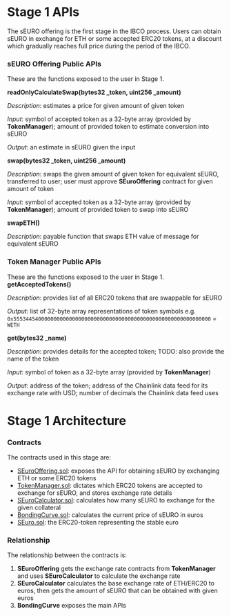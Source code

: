 # Stage 1 APIs

The sEURO offering is the first stage in the IBCO process. Users can obtain sEURO in exchange for ETH or some accepted ERC20 tokens, at a discount which gradually reaches full price during the period of the IBCO.

### sEURO Offering Public APIs

These are the functions exposed to the user in Stage 1.

**readOnlyCalculateSwap(bytes32 _token, uint256 _amount)**

*Description*: estimates a price for given amount of given token

*Input*: symbol of accepted token as a 32-byte array (provided by **TokenManager**); amount of provided token to estimate conversion into sEURO

*Output*: an estimate in sEURO given the input

**swap(bytes32 _token, uint256 _amount)**

*Description*: swaps the given amount of given token for equivalent sEURO, transferred to user; user must approve **SEuroOffering** contract for given amount of token

*Input*: symbol of accepted token as a 32-byte array (provided by **TokenManager**); amount of provided token to swap into sEURO

**swapETH()**

*Description*: payable function that swaps ETH value of message for equivalent sEURO

### Token Manager Public APIs

These are the functions exposed to the user in Stage 1.
**getAcceptedTokens()**

*Description*: provides list of all ERC20 tokens that are swappable for sEURO

*Output*: list of 32-byte array representations of token symbols e.g. `0x5553445400000000000000000000000000000000000000000000000000000000` = `WETH`

**get(bytes32 _name)**

*Description*: provides details for the accepted token; TODO: also provide the name of the token

*Input*: symbol of token as a 32-byte array (provided by **TokenManager**)

*Output*: address of the token; address of the Chainlink data feed for its exchange rate with USD; number of decimals the Chainlink data feed uses


# Stage 1 Architecture

### Contracts
The contracts used in this stage are:

- [SEuroOffering.sol](../../contracts/SEuroOffering.sol): exposes the API for obtaining sEURO by exchanging ETH or some ERC20 tokens
- [TokenManager.sol](../../contracts/TokenManager.sol): dictates which ERC20 tokens are accepted to exchange for sEURO, and stores exchange rate details
- [SEuroCalculator.sol](../../contracts/SEuroCalculator.sol): calculates how many sEURO to exchange for the given collateral
- [BondingCurve.sol](../../contracts/BondingCurve.sol): calculates the current price of sEURO in euros
- [SEuro.sol](../../contracts/SEuro.sol): the ERC20-token representing the stable euro

### Relationship
The relationship between the contracts is:
1. **SEuroOffering** gets the exchange rate contracts from **TokenManager** and uses **SEuroCalculator** to calculate the exchange rate
2. **SEuroCalculator** calculates the base exchange rate of ETH/ERC20 to euros, then gets the amount of sEURO that can be obtained with given euros
3. **BondingCurve** exposes the main APIs
